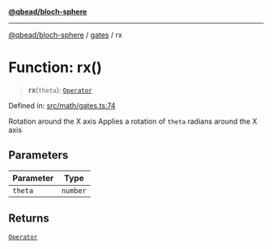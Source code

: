 [**@qbead/bloch-sphere**](../../../../index.md)

***

[@qbead/bloch-sphere](../../../../index.md) / [gates](../index.md) / rx

# Function: rx()

> **rx**(`theta`): [`Operator`](../../../../classes/Operator.md)

Defined in: [src/math/gates.ts:74](https://github.com/qbead/bloch-sphere/blob/9ff2dae0481f00679728b83f1e83d06a69a548d1/src/math/gates.ts#L74)

Rotation around the X axis
Applies a rotation of `theta` radians around the X axis

## Parameters

| Parameter | Type |
| ------ | ------ |
| `theta` | `number` |

## Returns

[`Operator`](../../../../classes/Operator.md)
